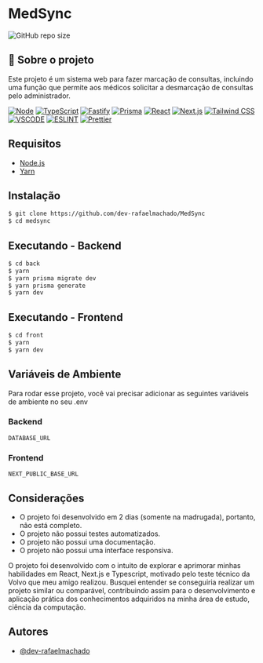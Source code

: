 # MedSync

![GitHub repo size](https://img.shields.io/github/repo-size/dev-rafaelmachado/MedSync?style=for-the-badge)

## 🚀 Sobre o projeto

Este projeto é um sistema web para fazer marcação de consultas, incluindo uma função que permite aos médicos solicitar a desmarcação de consultas pelo administrador.
    
[![Node](https://img.shields.io/badge/Node.js-43853D?style=for-the-badge&logo=node.js&logoColor=white)](https://nodejs.org/en/)
[![TypeScript](https://img.shields.io/badge/TypeScript-007ACC?style=for-the-badge&logo=typescript&logoColor=white)](https://www.typescriptlang.org/)
[![Fastify](https://img.shields.io/badge/Fastify-20232A?style=for-the-badge&logo=fastify&logoColor=white)](https://www.fastify.io/)
[![Prisma](https://img.shields.io/badge/Prisma-20232A?style=for-the-badge&logo=prisma&logoColor=white)](https://www.prisma.io/)
[![React](https://img.shields.io/badge/React-20232A?style=for-the-badge&logo=react&logoColor=61DAFB)](https://pt-br.reactjs.org/)
[![Next.js](https://img.shields.io/badge/next.js-000000?style=for-the-badge&logo=nextdotjs&logoColor=white)](https://nextjs.org/)
[![Tailwind CSS](https://img.shields.io/badge/Tailwind_CSS-38B2AC?style=for-the-badge&logo=tailwind-css&logoColor=white)](https://tailwindcss.com/)
[![VSCODE](https://img.shields.io/badge/VSCode-007ACC?style=for-the-badge&logo=visual-studio-code&logoColor=white)](https://code.visualstudio.com/)
[![ESLINT](https://img.shields.io/badge/ESLINT-4B32C3?style=for-the-badge&logo=eslint&logoColor=white)](https://eslint.org/)
[![Prettier](https://img.shields.io/badge/Prettier-F7B93E?style=for-the-badge&logo=prettier&logoColor=white)](https://prettier.io/)

## Requisitos

- [Node.js](https://nodejs.org/en/)
- [Yarn](https://yarnpkg.com/)

## Instalação

```bash
$ git clone https://github.com/dev-rafaelmachado/MedSync
$ cd medsync
```

## Executando - Backend
    
```bash
$ cd back
$ yarn
$ yarn prisma migrate dev
$ yarn prisma generate
$ yarn dev
```

## Executando - Frontend
    
```bash
$ cd front
$ yarn
$ yarn dev
```

## Variáveis de Ambiente

Para rodar esse projeto, você vai precisar adicionar as seguintes variáveis de ambiente no seu .env

### Backend
`DATABASE_URL`

### Frontend
`NEXT_PUBLIC_BASE_URL`

## Considerações

- O projeto foi desenvolvido em 2 dias (somente na madrugada), portanto, não está completo.
- O projeto não possui testes automatizados.
- O projeto não possui uma documentação.
- O projeto não possui uma interface responsiva.

O projeto foi desenvolvido com o intuito de explorar e aprimorar minhas habilidades em React, Next.js e Typescript, motivado pelo teste técnico da Volvo que meu amigo realizou. Busquei entender se conseguiria realizar um projeto similar ou comparável, contribuindo assim para o desenvolvimento e aplicação prática dos conhecimentos adquiridos na minha área de estudo, ciência da computação.

## Autores

- [@dev-rafaelmachado](https://github.com/dev-rafaelmachado)









